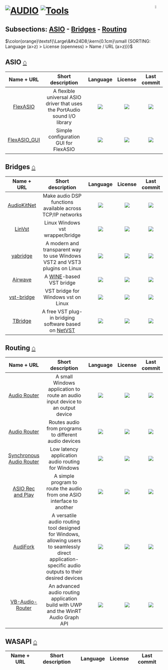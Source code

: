 # [![AUDIO](https://flat.badgen.net/badge/HyMPS/AUDIO/green?scale=1.8)](https://github.com/forart/HyMPS#- "AUDIO resources") [![Tools](https://flat.badgen.net/badge/HyMPS/Tools/blue?scale=1.8&label=)](https://github.com/forart/HyMPS#tools "Tools") <img align="right" alt="stable" src="https://user-images.githubusercontent.com/171307/210727719-14b940a2-d1dc-4991-b6a4-7add74463ce8.png" width="5%" />

## Subsections: [ASIO](#asio-) - [Bridges](#bridges-) - [Routing](#routing-)

$\color{orange}\textsf{\Large\&#x24D8;\kern{0.1cm}\small {SORTING: Language (a>z) > License (openness) > Name / URL (a>z)}}$ 

## ASIO [⌂](#--)
|Name + URL|Short description|Language|License|Last commit|
|:-:|:-:|:-:|:-:|:-:|
|[FlexASIO](https://github.com/dechamps/FlexASIO#readme)|A flexible universal ASIO driver that uses the PortAudio sound I/O library|[![](https://img.shields.io/github/languages/top/dechamps/FlexASIO?color=pink&style=flat-square)](https://github.com/dechamps/FlexASIO/graphs/contributors)|[![](https://flat.badgen.net/github/license/dechamps/FlexASIO?label=)](https://github.com/dechamps/FlexASIO/blob/master/LICENSE)|[![](https://flat.badgen.net/github/last-commit/dechamps/FlexASIO?label=)](https://github.com/dechamps/FlexASIO/graphs/code-frequency)|
|[FlexASIO_GUI](https://github.com/flipswitchingmonkey/FlexASIO_GUI#readme)|Simple configuration GUI for FlexASIO|[![](https://img.shields.io/github/languages/top/flipswitchingmonkey/FlexASIO_GUI?color=pink&style=flat-square)](https://github.com/flipswitchingmonkey/FlexASIO_GUI/graphs/contributors)|[![](https://flat.badgen.net/github/license/flipswitchingmonkey/FlexASIO_GUI?label=)](https://github.com/flipswitchingmonkey/FlexASIO_GUI/blob/master/LICENSE)|[![](https://flat.badgen.net/github/last-commit/flipswitchingmonkey/FlexASIO_GUI?label=)](https://github.com/flipswitchingmonkey/FlexASIO_GUI/graphs/code-frequency)|


## Bridges [⌂](#--)
|Name + URL|Short description|Language|License|Last commit|
|:-:|:-:|:-:|:-:|:-:|
|[AudioKitNet](https://github.com/getdunne/AudioKitNet#readme)|Make audio DSP functions available across TCP/IP networks|[![](https://img.shields.io/github/languages/top/getdunne/AudioKitNet?color=pink&style=flat-square)](https://github.com/getdunne/AudioKitNet/graphs/contributors)|[![](https://flat.badgen.net/github/license/getdunne/AudioKitNet?label=)](https://github.com/getdunne/AudioKitNet/blob/master/LICENSE)|[![](https://flat.badgen.net/github/last-commit/getdunne/AudioKitNet/master?label=)](https://github.com/getdunne/AudioKitNet/graphs/code-frequency)|
|[LinVst](https://github.com/osxmidi/LinVst#readme)|Linux Windows vst wrapper/bridge|[![](https://img.shields.io/github/languages/top/osxmidi/LinVst?color=pink&style=flat-square)](https://github.com/osxmidi/LinVst/graphs/contributors)|[![](https://flat.badgen.net/github/license/osxmidi/LinVst?label=)](https://github.com/osxmidi/LinVst/blob/master/LICENSE)|[![](https://flat.badgen.net/github/last-commit/osxmidi/LinVst/master?label=)](https://github.com/osxmidi/LinVst/graphs/code-frequency)|
|[yabridge](https://github.com/robbert-vdh/yabridge#readme)|A modern and transparent way to use Windows VST2 and VST3 plugins on Linux|[![](https://img.shields.io/github/languages/top/robbert-vdh/yabridge?color=pink&style=flat-square)](https://github.com/robbert-vdh/yabridge/graphs/contributors)|[![](https://flat.badgen.net/github/license/robbert-vdh/yabridge?label=)](https://github.com/robbert-vdh/yabridge/blob/master/COPYING)|[![](https://flat.badgen.net/github/last-commit/robbert-vdh/yabridge/master?label=)](https://github.com/robbert-vdh/yabridge/graphs/code-frequency)|
|[Airwave](https://github.com/psycha0s/airwave#readme)|A [WINE](https://www.winehq.org/)-based VST bridge|[![](https://img.shields.io/github/languages/top/psycha0s/airwave?color=pink&style=flat-square)](https://github.com/psycha0s/airwave/graphs/contributors)|[![](https://flat.badgen.net/github/license/psycha0s/airwave?label=)](https://github.com/psycha0s/airwave/blob/master/LICENSE)|[![](https://flat.badgen.net/github/last-commit/psycha0s/airwave/master?label=)](https://github.com/psycha0s/airwave/graphs/code-frequency)|
|[vst-bridge](https://github.com/abique/vst-bridge#readme)|VST bridge for Windows vst on Linux|[![](https://img.shields.io/github/languages/top/abique/vst-bridge?color=pink&style=flat-square)](https://github.com/abique/vst-bridge/graphs/contributors)|[![](https://flat.badgen.net/github/license/abique/vst-bridge?label=)](https://github.com/abique/vst-bridge/blob/master/LICENSE)|[![](https://flat.badgen.net/github/last-commit/abique/vst-bridge/master?label=)](https://github.com/abique/vst-bridge/graphs/code-frequency)|
|[TBridge](https://github.com/totomusic/TBridge#readme)|A free VST plug-in bridging software based on [NetVST](https://netvst.org/)|[![](https://img.shields.io/github/languages/top/totomusic/TBridge?color=pink&style=flat-square)](https://github.com/totomusic/TBridge/graphs/contributors)|[![](https://flat.badgen.net/github/license/totomusic/TBridge?label=)](https://github.com/totomusic/TBridge/blob/master/LICENSE)|[![](https://flat.badgen.net/github/last-commit/totomusic/TBridge/master?label=)](https://github.com/totomusic/TBridge/graphs/code-frequency)|

## Routing [⌂](#--)
|Name + URL|Short description|Language|License|Last commit|
|:-:|:-:|:-:|:-:|:-:|
|[Audio Router](https://github.com/mifreundorfer/audio-router#readme)|A small Windows application to route an audio input device to an output device|[![](https://img.shields.io/github/languages/top/mifreundorfer/audio-router?color=pink&style=flat-square)](https://github.com/mifreundorfer/audio-router/graphs/contributors)|[![](https://flat.badgen.net/github/license/mifreundorfer/audio-router?label=)](https://github.com/mifreundorfer/audio-router/blob/master/LICENSE)|[![](https://flat.badgen.net/github/last-commit/mifreundorfer/audio-router?label=)](https://github.com/mifreundorfer/audio-router/graphs/code-frequency)|
|[Audio Router](https://github.com/audiorouterdev/audio-router#readme)|Routes audio from programs to different audio devices|[![](https://img.shields.io/github/languages/top/audiorouterdev/audio-router?color=pink&style=flat-square)](https://github.com/audiorouterdev/audio-router/graphs/contributors)|[![](https://flat.badgen.net/github/license/audiorouterdev/audio-router?label=)](https://github.com/audiorouterdev/audio-router/blob/open/LICENSE.md)|[![](https://flat.badgen.net/github/last-commit/audiorouterdev/audio-router/open?label=)](https://github.com/audiorouterdev/audio-router/graphs/code-frequency)|
|[Synchronous Audio Router](http://sar.audio/)|Low latency application audio routing for Windows|[![](https://img.shields.io/github/languages/top/eiz/SynchronousAudioRouter?color=pink&style=flat-square)](https://github.com/eiz/SynchronousAudioRouter/graphs/contributors)|[![](https://flat.badgen.net/github/license/eiz/SynchronousAudioRouter?label=)](https://github.com/eiz/SynchronousAudioRouter/blob/master/LICENSE)|[![](https://flat.badgen.net/github/last-commit/eiz/SynchronousAudioRouter?label=)](https://github.com/eiz/SynchronousAudioRouter/graphs/code-frequency)|
|[ASIO Rec and Play](https://github.com/LAGonauta/ASIORecAndPlay#readme)|A simple program to route the audio from one ASIO interface to another|[![](https://img.shields.io/github/languages/top/LAGonauta/ASIORecAndPlay?color=pink&style=flat-square)](https://github.com/LAGonauta/ASIORecAndPlay/graphs/contributors)|[![](https://flat.badgen.net/github/license/LAGonauta/ASIORecAndPlay?label=)](https://github.com/LAGonauta/ASIORecAndPlay/blob/master/LICENSE)|[![](https://flat.badgen.net/github/last-commit/LAGonauta/ASIORecAndPlay?label=)](https://github.com/LAGonauta/ASIORecAndPlay/graphs/code-frequency)|
|[AudiFork](https://github.com/0JA/AudiFork#readme)|A versatile audio routing tool designed for Windows, allowing users to seamlessly direct application-specific audio outputs to their desired devices|[![](https://img.shields.io/github/languages/top/0JA/AudiFork?color=pink&style=flat-square)](https://github.com/0JA/AudiFork/graphs/contributors)|[![](https://flat.badgen.net/github/license/0JA/AudiFork?label=)](https://github.com/0JA/AudiFork/blob/master/LICENSE)|[![](https://flat.badgen.net/github/last-commit/0JA/AudiFork?label=)](https://github.com/0JA/AudiFork/graphs/code-frequency)|
|[VB-Audio-Router](https://github.com/ShortDevelopment/VB-Audio-Router#readme)|An advanced audio routing application build with UWP and the WinRT Audio Graph API|[![](https://img.shields.io/github/languages/top/ShortDevelopment/VB-Audio-Router?color=pink&style=flat-square)](https://github.com/ShortDevelopment/VB-Audio-Router/graphs/contributors)|[![](https://flat.badgen.net/github/license/ShortDevelopment/VB-Audio-Router?label=)](https://github.com/ShortDevelopment/VB-Audio-Router/blob/master/LICENSE)|[![](https://flat.badgen.net/github/last-commit/ShortDevelopment/VB-Audio-Router?label=)](https://github.com/ShortDevelopment/VB-Audio-Router/graphs/code-frequency)|

## WASAPI [⌂](#--)
|Name + URL|Short description|Language|License|Last commit|
|:-:|:-:|:-:|:-:|:-:|
